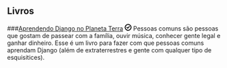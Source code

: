 Livros
------

###[Aprendendo Django no Planeta Terra](http://www.aprendendodjango.com/) ![Free](/images/free.png)
Pessoas comuns são pessoas que gostam de passear com a família, ouvir música, conhecer gente legal e ganhar dinheiro. Esse é um livro para fazer com que pessoas comuns aprendam Django (além de extraterrestres e gente com qualquer tipo de esquisitices).